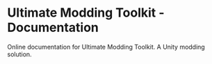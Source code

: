 # Ultimate Modding Toolkit - Documentation
Online documentation for Ultimate Modding Toolkit. A Unity modding solution.
